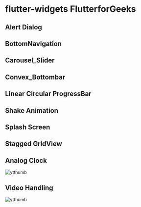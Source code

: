 # flutter-widgets FlutterforGeeks
## Alert Dialog

## BottomNavigation

## Carousel_Slider

## Convex_Bottombar

## Linear Circular ProgressBar

## Shake Animation

## Splash Screen

## Stagged GridView

## Analog Clock
![ytthumb](https://github.com/WhiteListai-in/flutter-widgets/assets/20355674/cc1070fa-17b9-41ca-83fc-0cd564e36616)

## Video Handling 
![ytthumb](https://github.com/WhiteListai-in/flutter-widgets/assets/20355674/9859f8b7-b59b-46d2-91b6-9bd86ebe23fa)
